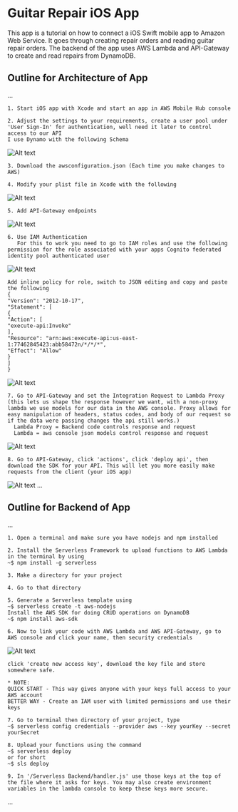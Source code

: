# Guitar Repair iOS App
This app is a tutorial on how to connect a iOS Swift mobile app to Amazon Web Service. It goes through creating repair orders and reading guitar repair orders. The backend of the app uses AWS Lambda and API-Gateway to create and read repairs from DynamoDB.

## Outline for Architecture of App
...

    1. Start iOS app with Xcode and start an app in AWS Mobile Hub console
    
    2. Adjust the settings to your requirements, create a user pool under 'User Sign-In' for authentication, well need it later to control access to our API
    I use Dynamo with the following Schema
![Alt text](/images/db.png?raw=true "Dynamo Schema")
    
    3. Download the awsconfiguration.json (Each time you make changes to AWS) 
    
    4. Modify your plist file in Xcode with the following
![Alt text](/images/plist.png?raw=true "Plist Configuration")
    
    5. Add API-Gateway endpoints
![Alt text](/images/paths.png?raw=true "API-Gateway")
    
    6. Use IAM Authentication
       For this to work you need to go to IAM roles and use the following permission for the role associated with your apps Cognito federated identity pool authenticated user
![Alt text](/images/fedId.png?raw=true "Federated Identity Auth Role")
    
    Add inline policy for role, switch to JSON editing and copy and paste the following
    {
    "Version": "2012-10-17",
    "Statement": [
    {
    "Action": [
    "execute-api:Invoke"
    ],
    "Resource": "arn:aws:execute-api:us-east-1:77462845423:abb58472n/*/*/*",
    "Effect": "Allow"
    }
    ]
    }
    
![Alt text](/images/requestType.png?raw=true "API-Gateway Auth")
    
    7. Go to API-Gateway and set the Integration Request to Lambda Proxy (this lets us shape the response however we want, with a non-proxy lambda we use models for our data in the AWS console. Proxy allows for easy manipulation of headers, status codes, and body of our request so if the data were passing changes the api still works.)
      Lambda Proxy = Backend code controls response and request
      Lambda = aws console json models control response and request
      
![Alt text](/images/proxy.png?raw=true "API-Gateway Auth")

    8. Go to API-Gateway, click 'actions', click 'deploy api', then download the SDK for your API. This will let you more easily make requests from the client (your iOS app)
![Alt text](/images/sdk.png?raw=true "Pre-Generated SDK for your API")
...

## Outline for Backend of App
...

    1. Open a terminal and make sure you have nodejs and npm installed
    
    2. Install the Serverless Framework to upload functions to AWS Lambda in the terminal by using 
    ~$ npm install -g serverless
    
    3. Make a directory for your project
    
    4. Go to that directory
    
    5. Generate a Serverless template using
    ~$ serverless create -t aws-nodejs
    Install the AWS SDK for doing CRUD operations on DynamoDB
    ~$ npm install aws-sdk
    
    6. Now to link your code with AWS Lambda and AWS API-Gateway, go to AWS console and click your name, then security credentials
![Alt text](/images/security.png?raw=true "Security Creds")

    click 'create new access key', download the key file and store somewhere safe.
    
    * NOTE: 
    QUICK START - This way gives anyone with your keys full access to your AWS account
    BETTER WAY - Create an IAM user with limited permissions and use their keys
    
    7. Go to terminal then directory of your project, type
    ~$ serverless config credentials --provider aws --key yourKey --secret yourSecret
    
    8. Upload your functions using the command
    ~$ serverless deploy
    or for short
    ~$ sls deploy
    
    9. In '/Serverless Backend/handler.js' use those keys at the top of the file where it asks for keys. You may also create environment variables in the lambda console to keep these keys more secure.
...


